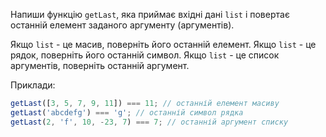 Напиши функцію `getLast`, яка приймає вхідні дані `list` і повертає останній елемент заданого аргументу (аргументів).

Якщо `list` - це масив, поверніть його останній елемент.
Якщо `list` - це рядок, поверніть його останній символ.
Якщо `list` - це список аргументів, поверніть останній аргумент.

Приклади:

```javascript
getLast([3, 5, 7, 9, 11]) === 11; // останній елемент масиву
getLast('abcdefg') === 'g'; // останній символ рядка
getLast(2, 'f', 10, -23, 7) === 7; // останній аргумент списку
```
